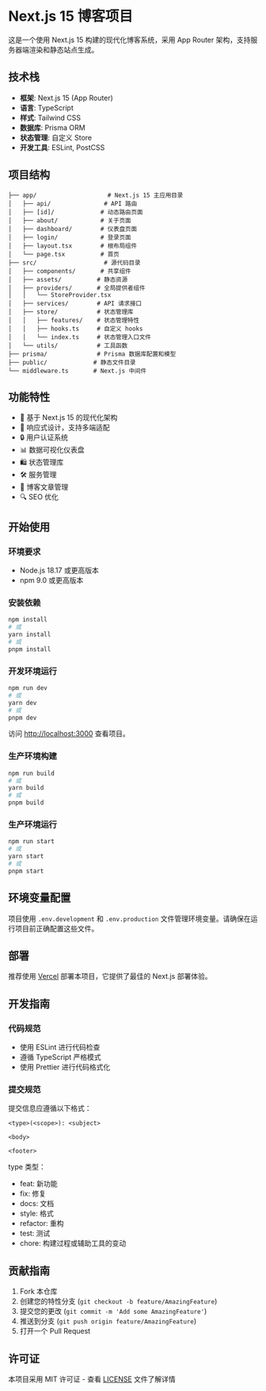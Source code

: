 # Next.js 15 博客项目

这是一个使用 Next.js 15 构建的现代化博客系统，采用 App Router 架构，支持服务器端渲染和静态站点生成。

## 技术栈

- **框架**: Next.js 15 (App Router)
- **语言**: TypeScript
- **样式**: Tailwind CSS
- **数据库**: Prisma ORM
- **状态管理**: 自定义 Store
- **开发工具**: ESLint, PostCSS

## 项目结构

```
├── app/                    # Next.js 15 主应用目录
│   ├── api/               # API 路由
│   ├── [id]/             # 动态路由页面
│   ├── about/            # 关于页面
│   ├── dashboard/        # 仪表盘页面
│   ├── login/            # 登录页面
│   ├── layout.tsx        # 根布局组件
│   └── page.tsx          # 首页
├── src/                   # 源代码目录
│   ├── components/       # 共享组件
│   ├── assets/          # 静态资源
│   ├── providers/       # 全局提供者组件
│   │   └── StoreProvider.tsx
│   ├── services/        # API 请求接口
│   ├── store/           # 状态管理库
│   │   ├── features/    # 状态管理特性
│   │   ├── hooks.ts     # 自定义 hooks
│   │   └── index.ts     # 状态管理入口文件
│   └── utils/           # 工具函数
├── prisma/              # Prisma 数据库配置和模型
├── public/             # 静态文件目录
└── middleware.ts       # Next.js 中间件
```

## 功能特性

- 🚀 基于 Next.js 15 的现代化架构
- 📱 响应式设计，支持多端适配
- 🔒 用户认证系统
- 📊 数据可视化仪表盘
- 🛍️ 状态管理库
- 🛠️ 服务管理
- 📝 博客文章管理
- 🔍 SEO 优化

## 开始使用

### 环境要求

- Node.js 18.17 或更高版本
- npm 9.0 或更高版本

### 安装依赖

```bash
npm install
# 或
yarn install
# 或
pnpm install
```

### 开发环境运行

```bash
npm run dev
# 或
yarn dev
# 或
pnpm dev
```

访问 [http://localhost:3000](http://localhost:3000) 查看项目。

### 生产环境构建

```bash
npm run build
# 或
yarn build
# 或
pnpm build
```

### 生产环境运行

```bash
npm run start
# 或
yarn start
# 或
pnpm start
```

## 环境变量配置

项目使用 `.env.development` 和 `.env.production` 文件管理环境变量。请确保在运行项目前正确配置这些文件。

## 部署

推荐使用 [Vercel](https://vercel.com) 部署本项目，它提供了最佳的 Next.js 部署体验。

## 开发指南

### 代码规范

- 使用 ESLint 进行代码检查
- 遵循 TypeScript 严格模式
- 使用 Prettier 进行代码格式化

### 提交规范

提交信息应遵循以下格式：
```
<type>(<scope>): <subject>

<body>

<footer>
```

type 类型：
- feat: 新功能
- fix: 修复
- docs: 文档
- style: 格式
- refactor: 重构
- test: 测试
- chore: 构建过程或辅助工具的变动

## 贡献指南

1. Fork 本仓库
2. 创建您的特性分支 (`git checkout -b feature/AmazingFeature`)
3. 提交您的更改 (`git commit -m 'Add some AmazingFeature'`)
4. 推送到分支 (`git push origin feature/AmazingFeature`)
5. 打开一个 Pull Request

## 许可证

本项目采用 MIT 许可证 - 查看 [LICENSE](LICENSE) 文件了解详情

